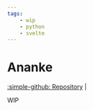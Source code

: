 ```yaml
---
tags:
    - wip
    - python
    - svelte
---
```


# Ananke
[:simple-github: Repository](https://github.com/fcrozetta/ananke) |
<!-- [:material-download: Releases](https://github.com/fcrozetta/ananke/releases/latest) -->

WIP